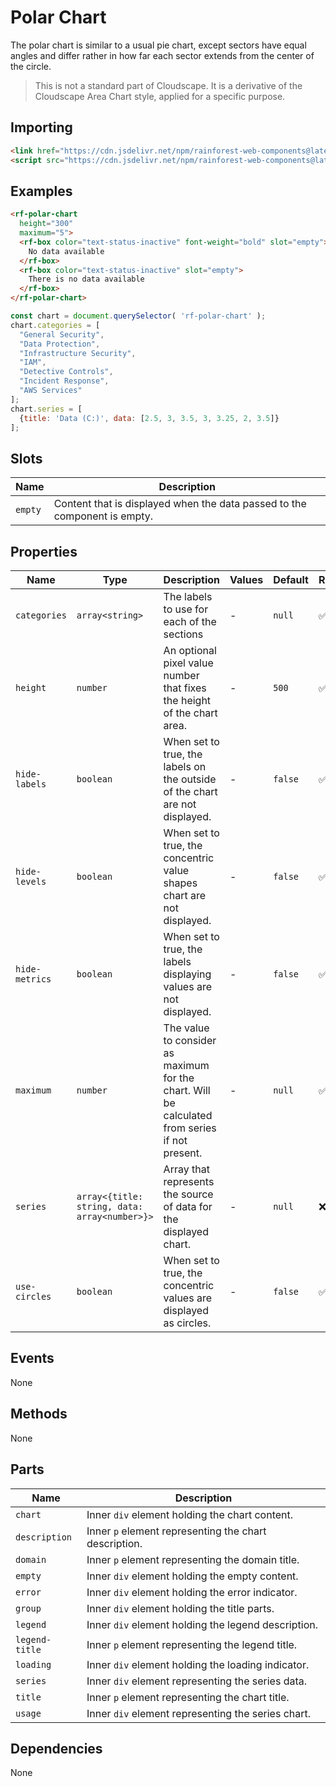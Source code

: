 # Polar Chart

The polar chart is similar to a usual pie chart, except sectors have equal angles and differ rather in how far each sector extends from the center of the circle.

> This is not a standard part of Cloudscape. It is a derivative of the Cloudscape Area Chart style, applied for a specific purpose.

## Importing

``` html
<link href="https://cdn.jsdelivr.net/npm/rainforest-web-components@latest/rainforest.css" rel="stylesheet">
<script src="https://cdn.jsdelivr.net/npm/rainforest-web-components@latest/components/polar-chart.js" type="module"></script>
```

## Examples

``` html
<rf-polar-chart 
  height="300"
  maximum="5">
  <rf-box color="text-status-inactive" font-weight="bold" slot="empty">
    No data available
  </rf-box>
  <rf-box color="text-status-inactive" slot="empty">
    There is no data available
  </rf-box>
</rf-polar-chart>
```

``` javascript
const chart = document.querySelector( 'rf-polar-chart' );
chart.categories = [
  "General Security",
  "Data Protection", 
  "Infrastructure Security",
  "IAM",
  "Detective Controls",
  "Incident Response",
  "AWS Services"
];
chart.series = [
  {title: 'Data (C:)', data: [2.5, 3, 3.5, 3, 3.25, 2, 3.5]}
];
```

## Slots

| Name | Description |
| --- | --- |
| `empty` | Content that is displayed when the data passed to the component is empty. |

## Properties

| Name | Type | Description | Values | Default | Reflects |
| --- | --- | --- | --- | --- | --- |
| `categories` | `array<string>` | The labels to use for each of the sections | - | `null` | ✅ |
| `height` | `number` | An optional pixel value number that fixes the height of the chart area. | - | `500` | ✅ |
| `hide-labels` | `boolean` | When set to true, the labels on the outside of the chart are not displayed. | - | `false` | ✅ |
| `hide-levels` | `boolean` | When set to true, the concentric value shapes chart are not displayed. | - | `false` | ✅ |
| `hide-metrics` | `boolean` | When set to true, the labels displaying values are not displayed. | - | `false` | ✅ |
| `maximum` | `number` | The value to consider as maximum for the chart. Will be calculated from series if not present. | - | `null` | ✅ |
| `series` | `array<{title: string, data: array<number>}>` | Array that represents the source of data for the displayed chart. | - | `null` | ❌ |
| `use-circles` | `boolean` | When set to true, the concentric values are displayed as circles. | - | `false` | ✅ |

## Events

None

## Methods

None

## Parts

| Name | Description |
| --- | --- |
| `chart` | Inner `div` element holding the chart content. |
| `description` | Inner `p` element representing the chart description. |
| `domain` | Inner `p` element representing the domain title. |
| `empty` | Inner `div` element holding the empty content. |
| `error` | Inner `div` element holding the error indicator. |
| `group` | Inner `div` element holding the title parts. |
| `legend` | Inner `div` element holding the legend description. |
| `legend-title` | Inner `p` element representing the legend title. |
| `loading` | Inner `div` element holding the loading indicator. |
| `series` | Inner `div` element representing the series data. |
| `title` | Inner `p` element representing the chart title. |
| `usage` | Inner `div` element representing the series chart. |

## Dependencies

None
